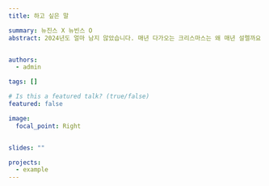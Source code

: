 ```yaml
---
title: 하고 싶은 말

summary: 뉴진스 X 뉴빈스 O
abstract: 2024년도 얼마 남지 않았습니다. 매년 다가오는 크리스마스는 왜 매년 설렐까요 그런 기념으로 캐롤을 들으러 가겠습니다. 마라샹궈에 꿔바로우가 먹고 싶네요. 아 맞다 자전거에 펑크가 났는데 빨리 수리해야 겠어요. 벌써 5번째 자전거입니다.


authors:
  - admin

tags: []

# Is this a featured talk? (true/false)
featured: false

image:
  focal_point: Right


slides: ""

projects:
  - example
---
```

